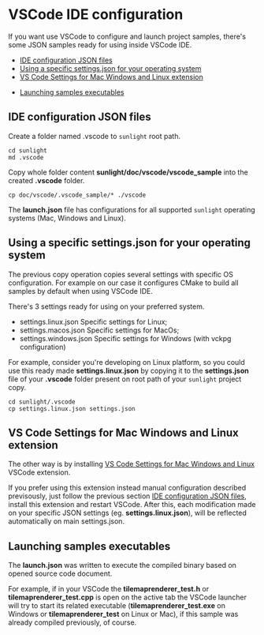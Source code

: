 # VSCode IDE configuration

If you want use VSCode to configure and launch project samples, there's some JSON samples ready for using inside VSCode IDE.

* [IDE configuration JSON files](#ide-configuration-json-files)
* [Using a specific settings.json for your operating system](#using-a-specific-settingsjson-for-your-operating-system)
* [VS Code Settings for Mac Windows and Linux extension](#vs-code-settings-for-mac-windows-and-linux-extension)
- [Launching samples executables](#launching-samples-executables)


## IDE configuration JSON files

Create a folder named .vscode to `sunlight` root path. 

```shell
cd sunlight
md .vscode
```

Copy whole folder content **sunlight/doc/vscode/vscode_sample** into the created **.vscode** folder.


```shell
cp doc/vscode/.vscode_sample/* ./vscode
```

The **launch.json** file has configurations for all supported `sunlight` operating systems (Mac, Windows and Linux).

## Using a specific settings.json for your operating system

The previous copy operation copies several settings with specific OS configuration. For example on our case it configures CMake to build all samples by default when using VSCode IDE.

There's 3 settings ready for using on your preferred system.

* settings.linux.json Specific settings for Linux;
* settings.macos.json Specific settings for MacOs;
* settings.windows.json Specific settings for Windows (with vckpg configuration)

For example, consider you're developing on Linux platform, so you could use this ready made **settings.linux.json** by copying it to the **settings.json** file of your **.vscode** folder present on root path of your `sunlight` project copy.

```shell
cd sunlight/.vscode
cp settings.linux.json settings.json
```

## VS Code Settings for Mac Windows and Linux extension

The other way is by installing [VS Code Settings for Mac Windows and Linux](https://marketplace.visualstudio.com/items?itemName=franmastromarino.vs-code-settings-os) VSCode extension.

If you prefer using this extension instead manual configuration described previsously, just follow the previous section [IDE configuration JSON files](#ide-configuration-json-files), install this extension and restart VSCode.
After this, each modification made on your specific JSON settings (eg. **settings.linux.json**), will be reflected automatically on main settings.json.  


## Launching samples executables

The **launch.json** was written to execute the compiled binary based on opened source code document.

For example, if in your VSCode the **tilemaprenderer_test.h** or **tilemaprenderer_test.cpp** is open on the active tab the VSCode launcher will try to start its related executable (**tilemaprenderer_test.exe** on Windows or **tilemaprenderer_test** on Linux or Mac), if this sample was already compiled previously, of course.
